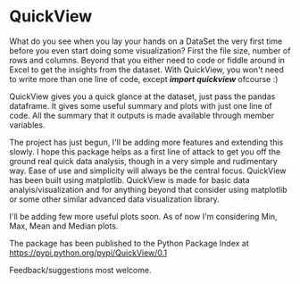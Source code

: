 # QuickView

What do you see when you lay your hands on a DataSet the very first time before you even start doing some visualization? First the file size, number of rows and columns. Beyond that you either need to code or fiddle around in Excel to get the insights from the dataset. With QuickView, you won't need to write more than one line of code, except ***import quickview*** ofcourse :)

QuickView gives you a quick glance at the dataset, just pass the pandas dataframe. It gives some useful summary and plots with just one line of code. All the summary that it outputs is made available through member variables. 

The project has just begun, I'll be adding more features and extending this slowly. I hope this package helps as a first line of attack to get you off the ground real quick data analysis, though in a very simple and rudimentary way. Ease of use and simplicity will always be the central focus. QuickView has been built using matplotlib. QuickView is made for basic data analyis/visualization and for anything beyond that consider using matplotlib or some other similar advanced data visualization library.

I'll be adding few more useful plots soon. As of now I'm considering Min, Max, Mean and Median plots.

The package has been published to the Python Package Index at https://pypi.python.org/pypi/QuickView/0.1

Feedback/suggestions most welcome.

